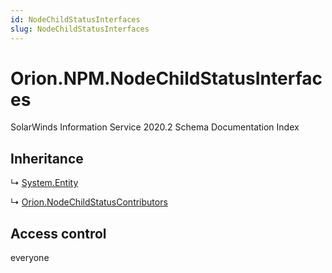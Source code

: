 ```yaml
---
id: NodeChildStatusInterfaces
slug: NodeChildStatusInterfaces
---
```


# Orion.NPM.NodeChildStatusInterfaces

SolarWinds Information Service 2020.2 Schema Documentation Index

## Inheritance

↳ [System.Entity](./../System/Entity)

↳ [Orion.NodeChildStatusContributors](./../Orion/NodeChildStatusContributors)

## Access control

everyone

